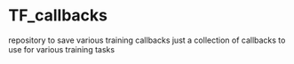 # TF_callbacks
repository to save various training callbacks
just a collection of callbacks to use for various training tasks

